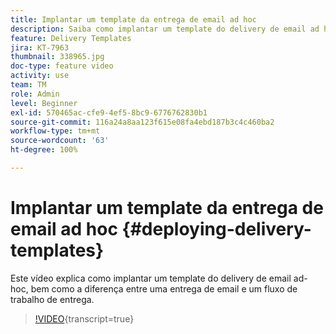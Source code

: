 ```yaml
---
title: Implantar um template da entrega de email ad hoc
description: Saiba como implantar um template do delivery de email ad hoc e entender a diferença entre uma entrega de email e um fluxo de trabalho de entrega.
feature: Delivery Templates
jira: KT-7963
thumbnail: 338965.jpg
doc-type: feature video
activity: use
team: TM
role: Admin
level: Beginner
exl-id: 570465ac-cfe9-4ef5-8bc9-6776762830b1
source-git-commit: 116a24a8aa123f615e08fa4ebd187b3c4c460ba2
workflow-type: tm+mt
source-wordcount: '63'
ht-degree: 100%

---
```


# Implantar um template da entrega de email ad hoc {#deploying-delivery-templates}

Este vídeo explica como implantar um template do delivery de email ad-hoc, bem como a diferença entre uma entrega de email e um fluxo de trabalho de entrega.

>[!VIDEO](https://video.tv.adobe.com/v/3444962?quality=12&learn=on&captions=por_br){transcript=true}
